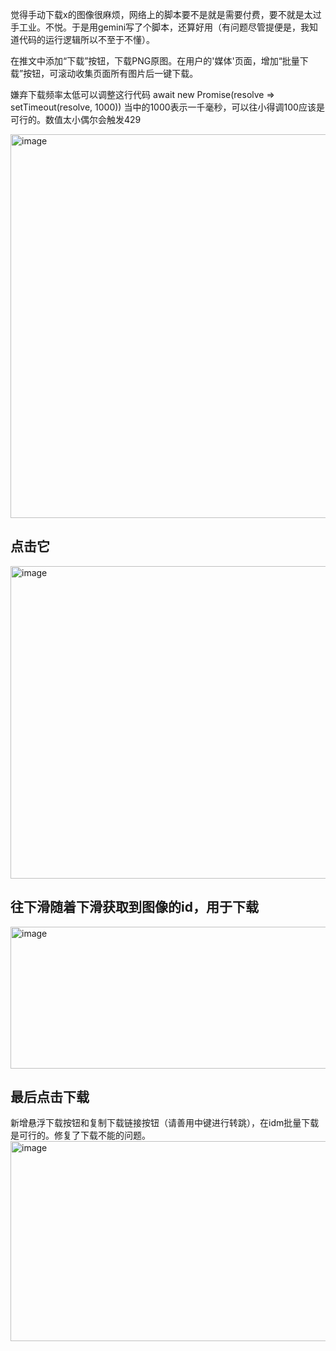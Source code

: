 觉得手动下载x的图像很麻烦，网络上的脚本要不是就是需要付费，要不就是太过手工业。不悦。于是用gemini写了个脚本，还算好用（有问题尽管提便是，我知道代码的运行逻辑所以不至于不懂）。

在推文中添加“下载”按钮，下载PNG原图。在用户的'媒体'页面，增加“批量下载”按钮，可滚动收集页面所有图片后一键下载。

嫌弃下载频率太低可以调整这行代码 await new Promise(resolve => setTimeout(resolve, 1000))
当中的1000表示一千毫秒，可以往小得调100应该是可行的。数值太小偶尔会触发429

<img width="637" height="614" alt="image" src="https://github.com/user-attachments/assets/f3e997fd-94da-4e33-a590-54ec5284dd76" />

## 点击它 ##

<img width="620" height="500" alt="image" src="https://github.com/user-attachments/assets/de87ed4b-3f67-4acc-8552-55a951941132" />

## 往下滑随着下滑获取到图像的id，用于下载 ##

<img width="609" height="227" alt="image" src="https://github.com/user-attachments/assets/56dfd951-1976-41ba-91f9-c2f1714ea1c2" />

## 最后点击下载 ##

新增悬浮下载按钮和复制下载链接按钮（请善用中键进行转跳），在idm批量下载是可行的。修复了下载不能的问题。
<img width="620" height="320" alt="image" src="https://github.com/user-attachments/assets/ce75520a-b84a-4c13-9e5b-c310369147f3" />

